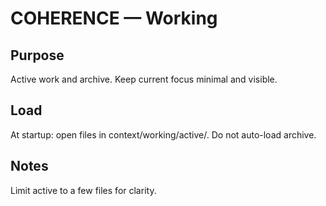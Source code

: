 # COHERENCE — Working

## Purpose
Active work and archive. Keep current focus minimal and visible.

## Load
At startup: open files in context/working/active/. Do not auto-load archive.

## Notes
Limit active to a few files for clarity.
